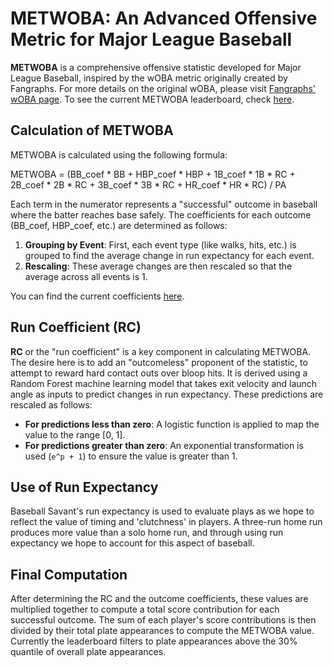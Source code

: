 # METWOBA: An Advanced Offensive Metric for Major League Baseball

**METWOBA** is a comprehensive offensive statistic developed for Major League Baseball, inspired by the wOBA metric originally created by Fangraphs. For more details on the original wOBA, please visit [Fangraphs' wOBA page](https://library.fangraphs.com/offense/woba/). To see the current METWOBA leaderboard, check [here](data/metwOBAlb.csv).

## Calculation of METWOBA

METWOBA is calculated using the following formula:

METWOBA = (BB_coef * BB + HBP_coef * HBP + 1B_coef * 1B * RC + 2B_coef * 2B * RC + 3B_coef * 3B * RC + HR_coef * HR * RC) / PA

Each term in the numerator represents a "successful" outcome in baseball where the batter reaches base safely. The coefficients for each outcome (BB_coef, HBP_coef, etc.) are determined as follows:

1. **Grouping by Event**: First, each event type (like walks, hits, etc.) is grouped to find the average change in run expectancy for each event.
2. **Rescaling**: These average changes are then rescaled so that the average across all events is 1.

You can find the current coefficients [here](data/outcome_coefs.csv).

## Run Coefficient (RC)

**RC** or the "run coefficient" is a key component in calculating METWOBA. The desire here is to add an "outcomeless" proponent of the statistic, to attempt to reward hard contact outs over bloop hits. It is derived using a Random Forest machine learning model that takes exit velocity and launch angle as inputs to predict changes in run expectancy. These predictions are rescaled as follows:

- **For predictions less than zero**: A logistic function is applied to map the value to the range [0, 1].
- **For predictions greater than zero**: An exponential transformation is used (`e^p + 1`) to ensure the value is greater than 1.

## Use of Run Expectancy
Baseball Savant's run expectancy is used to evaluate plays as we hope to reflect the value of timing and 'clutchness' in players. A three-run home run produces more value than a solo home run, and through using run expectancy we hope to account for this aspect of baseball.

## Final Computation

After determining the RC and the outcome coefficients, these values are multiplied together to compute a total score contribution for each successful outcome. The sum of each player's score contributions is then divided by their total plate appearances to compute the METWOBA value. Currently the leaderboard filters to plate appearances above the 30% quantile of overall plate appearances. 




